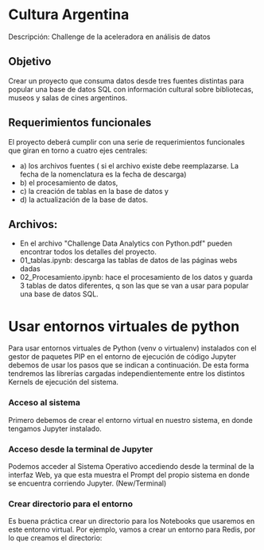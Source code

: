# Cultura Argentina
Descripción: Challenge de la aceleradora en análisis de datos

## Objetivo
Crear un proyecto que consuma datos desde tres fuentes distintas para popular una base de datos SQL
con información cultural sobre bibliotecas, museos y salas de cines argentinos.

## Requerimientos funcionales
El proyecto deberá cumplir con una serie de requerimientos funcionales que giran
en torno a cuatro ejes centrales:
 - a) los archivos fuentes ( si el archivo existe debe reemplazarse. La fecha de la nomenclatura es la fecha de descarga)
 - b) el procesamiento de datos,
 - c) la creación de tablas en la base de datos y  
 - d) la actualización de la base de datos.


## Archivos:
- En el archivo "Challenge Data Analytics con Python.pdf" pueden encontrar todos los detalles del proyecto.
- 01_tablas.ipynb: descarga las tablas de datos de las páginas webs dadas
- 02_Procesamiento.ipynb: hace el procesamiento de los datos y guarda 3 tablas de datos diferentes,
                         q son las que se van a usar para popular una base de datos SQL.


                         



# Usar entornos virtuales de python
Para usar entornos virtuales de Python (venv o virtualenv) instalados con el gestor de paquetes PIP en el entorno de ejecución de código Jupyter debemos de usar los pasos que se indican a continuación. De esta forma tendremos las librerías cargadas independientemente entre los distintos Kernels de ejecución del sistema.

### Acceso al sistema
Primero debemos de crear el entorno virtual en nuestro sistema, en donde tengamos Jupyter instalado.

### Acceso desde la terminal de Jupyter
Podemos acceder al Sistema Operativo accediendo desde la terminal de la interfaz Web, ya que esta muestra el Prompt del propio sistema en donde se encuentra corriendo Jupyter.  (New/Terminal)

### Crear directorio para el entorno
Es buena práctica crear un directorio para los Notebooks que usaremos en este entorno virtual. Por ejemplo, vamos a crear un entorno para Redis, por lo que creamos el directorio:







